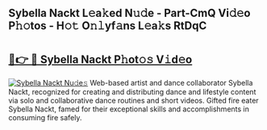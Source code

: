 ## Sybella Nackt L𝚎a𝚔ed N𝚞𝚍e - Part-CmQ Vi𝚍𝚎o P𝚑𝚘tos - H𝚘𝚝 O𝚗𝚕yf𝚊ns L𝚎a𝚔s RtDqC

# <h2><a href="http://kfbbz1.oniu.top/?m=Sybella+Nackt">🔗👉 🔴 Sybella Nackt P𝚑ot𝚘𝚜 V𝚒d𝚎o</a></h2>

[![Sybella Nackt Nu𝚍e𝚜](https://i.imgur.com/0qMVB7G.gif)](http://kfbbz1.oniu.top/?m=Sybella+Nackt)
Web-based artist and dance collaborator Sybella Nackt, recognized for creating and distributing dance and lifestyle content via solo and collaborative dance routines and short videos. Gifted fire eater Sybella Nackt, famed for their exceptional skills and accomplishments in consuming fire safely.  
